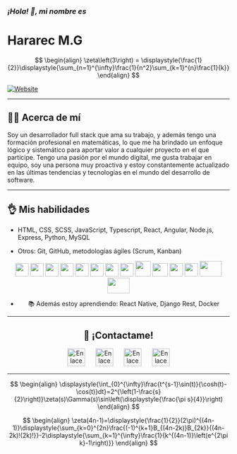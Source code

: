 ### *¡Hola! 👋, mi nombre es*
# Hararec M.G

<div align="center">

$$
\begin{align}
\zeta\left(3\right) = \displaystyle{\frac{1}{2}}\displaystyle{\sum_{n=1}^{\infty}\frac{1}{n^2}\sum_{k=1}^{n}\frac{1}{k}}
\end{align}
$$

</div>

[![Website][shieldsIoLogoWebSite]][webSite]

<hr/>

## 🙋‍♂️ Acerca de mí
Soy un desarrollador full stack que ama su trabajo, y además tengo una formación profesional en matemáticas, lo que me ha brindado un enfoque lógico y sistemático para aportar valor a cualquier proyecto en el que participe. Tengo una pasión por el mundo digital, me gusta trabajar en equipo, soy una persona muy proactiva y estoy constantemente actualizado en las últimas tendencias y tecnologías en el mundo del desarrollo de software.

<hr/>

## 👌 Mis habilidades
- HTML, CSS, SCSS, JavaScript, Typescript, React, Angular, Node.js, Express, Python<!-- , .NET Core -->, MySQL
<!-- - Desarrollo móvil: Swift, Kotlin, Java, Dart, React Native, Flutter, Ionic, Android Studio, Xcode -->
- Otros: Git, GitHub, <!-- Docker, --> metodologías ágiles (Scrum, Kanban)

<div display="flex" align="center" justify-content="space-evenly" align-items="center">
<!-- <img margin="0" padding="0" flex-grow="1" flex-shrink="0" src="https://camo.githubusercontent.com/ddab19cf066e0086c8766d3fd2f5cf0e17f41fbb728a1c2b475848ab9266f58a/68747470733a2f2f6564656e742e6769746875622e696f2f537570657254696e7949636f6e732f696d616765732f7376672f646172742e737667" width="30" height="30" /> -->
<!-- <img margin="0" padding="0" flex-grow="1" flex-shrink="0" src="https://camo.githubusercontent.com/a870803f30db1d15495072fa9e946a7fa6a6fc1a47fe12324aaf7509c410fc4a/68747470733a2f2f6564656e742e6769746875622e696f2f537570657254696e7949636f6e732f696d616765732f7376672f6a6176612e737667" width="30" height="30" /> -->
<!-- <img margin="0" padding="0" flex-grow="1" flex-shrink="0" src="https://camo.githubusercontent.com/28f57c54a36d9362f6f20f6a011471a4b0ffc6ad1a6f7b74ced17e922f118fbd/68747470733a2f2f6564656e742e6769746875622e696f2f537570657254696e7949636f6e732f696d616765732f7376672f6b6f746c696e2e737667" width="30" height="30" /> -->
<!-- <img margin="0" padding="0" flex-grow="1" flex-shrink="0" src="https://cdn.worldvectorlogo.com/logos/swift-15.svg" width="30" height="30" /> -->
<!-- <img margin="0" padding="0" flex-grow="1" flex-shrink="0" src="https://camo.githubusercontent.com/750365ec8e10a2a4075ffb09fd644c3176c98638a7c45a79a8a40366a9d64f3a/68747470733a2f2f6564656e742e6769746875622e696f2f537570657254696e7949636f6e732f696d616765732f7376672f666c75747465722e737667" width="30" height="30" /> -->
<!-- <img margin="0" padding="0" flex-grow="1" flex-shrink="0" src="https://uxwing.com/wp-content/themes/uxwing/download/brands-and-social-media/ionic-icon.png" width="30" height="30" /> -->
<img margin="0" padding="0" flex-grow="1" flex-shrink="0" src="https://camo.githubusercontent.com/72e5df59529a42423d671ba4c02bfb327d917517bfff18595c5e5dc17a5abece/68747470733a2f2f6564656e742e6769746875622e696f2f537570657254696e7949636f6e732f696d616765732f7376672f68746d6c352e737667" width="30" height="30" />
<img margin="0" padding="0" flex-grow="1" flex-shrink="0" src="https://camo.githubusercontent.com/b788527f604d8e727fcc90d721984125bced85c8a1c9f8da69c6c4a3e51df3c5/68747470733a2f2f6564656e742e6769746875622e696f2f537570657254696e7949636f6e732f696d616765732f7376672f637373332e737667" width="30" height="30" />
<img margin="0" padding="0" flex-grow="1" flex-shrink="0" src="https://camo.githubusercontent.com/3a61a49321fba37513904864aee93be1873b05f2cb84b9c13a5dfbb534ac17fa/68747470733a2f2f6564656e742e6769746875622e696f2f537570657254696e7949636f6e732f696d616765732f7376672f736173732e737667" width="30" height="30" />
<img margin="0" padding="0" flex-grow="1" flex-shrink="0" src="https://camo.githubusercontent.com/9496882abd182958bcea4238ab44f7eb8928d7a4144c150f18f6c55ceb9b4490/68747470733a2f2f6564656e742e6769746875622e696f2f537570657254696e7949636f6e732f696d616765732f7376672f6a6176617363726970742e737667" width="30" height="30" />
<img margin="0" padding="0" flex-grow="1" flex-shrink="0" src="https://camo.githubusercontent.com/ff660f3b34106793e1a8008592156f3127d8465adc82e103b9f2e0ce012c70ec/68747470733a2f2f6564656e742e6769746875622e696f2f537570657254696e7949636f6e732f696d616765732f7376672f747970657363726970742e737667" width="30" height="30" />
<img margin="0" padding="0" flex-grow="1" flex-shrink="0" src="https://camo.githubusercontent.com/3bb4e08007aeb844bff964ccb7d928b237019cf9c83a37ac66f763cd01d8ce1a/68747470733a2f2f63646e2e737667706f726e2e636f6d2f6c6f676f732f6e6f64656a732d69636f6e2e737667" width="30" height="30" />
<img margin="0" padding="0" flex-grow="1" flex-shrink="0" src="https://camo.githubusercontent.com/aa96ee3a3352c9c3c2161d3e95698d0885a277ab85d617fe77912627d37a3959/68747470733a2f2f6564656e742e6769746875622e696f2f537570657254696e7949636f6e732f696d616765732f7376672f707974686f6e2e737667" width="30" height="30" />
<img margin="0" padding="0" flex-grow="1" flex-shrink="0" src="https://upload.wikimedia.org/wikipedia/commons/a/a7/React-icon.svg" width="30" height="30" />
<img margin="0" padding="0" flex-grow="1" flex-shrink="0" src="https://upload.wikimedia.org/wikipedia/commons/c/cf/Angular_full_color_logo.svg" width="35" height="35" />
<img margin="0" padding="0" flex-grow="1" flex-shrink="0" src="https://upload.wikimedia.org/wikipedia/commons/b/b2/Bootstrap_logo.svg" width="35" height="30" />
<!-- <img margin="0" padding="0" flex-grow="1" flex-shrink="0" src="https://camo.githubusercontent.com/a870803f30db1d15495072fa9e946a7fa6a6fc1a47fe12324aaf7509c410fc4a/68747470733a2f2f6564656e742e6769746875622e696f2f537570657254696e7949636f6e732f696d616765732f7376672f6a6176612e737667" width="30" height="30" /> -->
<!-- <img margin="0" padding="0" flex-grow="1" flex-shrink="0" src="https://cdn.cdnlogo.com/logos/c/27/c.svg" width="30" height="30" /> -->
<!-- <img margin="0" padding="0" flex-grow="1" flex-shrink="0" src="https://cdn.worldvectorlogo.com/logos/golang-gopher.svg" width="35" height="35" /> -->
<img margin="0" padding="0" flex-grow="1" flex-shrink="0" src="https://raw.githubusercontent.com/jmnote/z-icons/master/svg/git.svg" width="30" height="30" />
<img margin="0" padding="0" flex-grow="1" flex-shrink="0" src="https://camo.githubusercontent.com/b079fe922f00c4b86f1b724fbc2e8141c468794ce8adbc9b7456e5e1ad09c622/68747470733a2f2f6564656e742e6769746875622e696f2f537570657254696e7949636f6e732f696d616765732f7376672f6769746875622e737667" width="30" height="30" />
<!-- <img margin="0" padding="0" flex-grow="1" flex-shrink="0" src="https://upload.wikimedia.org/wikipedia/commons/9/9c/IntelliJ_IDEA_Icon.svg" width="50" height="35" /> -->
<!-- <img margin="0" padding="0" flex-grow="1" flex-shrink="0" src="https://is2-ssl.mzstatic.com/image/thumb/Purple112/v4/dd/fa/53/ddfa5386-5895-25e0-3ba7-c68336f4c000/Xcode-85-220-0-4-2x-sRGB.png/1200x630bb.png" width="35" height="35" /> -->
<!-- <img margin="0" padding="0" flex-grow="1" flex-shrink="0" src="https://upload.wikimedia.org/wikipedia/commons/9/95/Android_Studio_Icon_3.6.svg" width="50" height="35" /> -->
<!-- <img margin="0" padding="0" flex-grow="1" flex-shrink="0" src="https://upload.wikimedia.org/wikipedia/commons/5/59/Visual_Studio_Icon_2019.svg" width="50" height="35" /> -->
<img margin="0" padding="0" flex-grow="1" flex-shrink="0" src="https://camo.githubusercontent.com/49bf68737c87387f9727b07f8c37d8024fa38bb8add33c08abc4fda283978a5e/68747470733a2f2f63646e2e737667706f726e2e636f6d2f6c6f676f732f636f6e64612e737667" width="50" height="35" />
<img margin="0" padding="0" flex-grow="1" flex-shrink="0" src="https://upload.wikimedia.org/wikipedia/commons/9/9a/Visual_Studio_Code_1.35_icon.svg" width="50" height="35" />
<!-- <img margin="0" padding="0" flex-grow="1" flex-shrink="0" src="https://camo.githubusercontent.com/8224804e28d6c0e0ff71792abdd5c129578f42d497bba17734f2e21b1cf134e6/68747470733a2f2f6564656e742e6769746875622e696f2f537570657254696e7949636f6e732f696d616765732f7376672f6170706c652e737667" width="30" height="30" /> -->
<!-- <img margin="0" padding="0" flex-grow="1" flex-shrink="0" src="https://camo.githubusercontent.com/875b2967090ac970937698e92e1bfeefdc6168b9afb428aabfe321e19d549d74/68747470733a2f2f6564656e742e6769746875622e696f2f537570657254696e7949636f6e732f696d616765732f7376672f6c696e75782e737667" width="30" height="30" /> -->
<!-- <img margin="0" padding="0" flex-grow="1" flex-shrink="0" src="https://camo.githubusercontent.com/060acf7e46293144e29fca9e750d2d73af82c51bcb2d7340eb3ff24e9e03c6f0/68747470733a2f2f6564656e742e6769746875622e696f2f537570657254696e7949636f6e732f696d616765732f7376672f64656269616e2e737667" width="30" height="30" /> -->
<!-- <img margin="0" padding="0" flex-grow="1" flex-shrink="0" src="https://camo.githubusercontent.com/05eece38536aac5c8437e2cb46362e545443a80922c5e28463530726a6d186ac/68747470733a2f2f6564656e742e6769746875622e696f2f537570657254696e7949636f6e732f696d616765732f7376672f77696e646f77732e737667" width="50" height="35" /> -->
<div/>

- 📚 Además estoy aprendiendo: React Native, Django Rest, Docker

<hr/>

<!-- ## Proyectos destacados
- Aplicación móvil de seguimiento de actividad física: Desarrollé una aplicación móvil para Android y iOS que permite a los usuarios llevar un registro de su actividad física y hacer seguimiento de sus metas de entrenamiento. Utilicé React Native para el desarrollo de la aplicación y integré funcionalidades como el seguimiento de rutas de GPS y la integración con servicios de terceros como Google Fit.
- Sitio web de venta de productos artesanales: Diseñé y desarrollé un sitio web para una pequeña empresa de productos artesanales utilizando PHP, MySQL y una plantilla de diseño responsive. Integré un sistema de carrito de compras y un panel de administración para que la empresa pudiera gestionar sus productos y pedidos de manera eficiente.
- Aplicación de seguimiento de dieta y nutrición: Desarrollé una aplicación móvil para Android y iOS que permite a los usuarios llevar un registro de su consumo de alimentos y hacer seguimiento de sus objetivos nutricionales. Utilicé React Native para el desarrollo de la aplicación y integré funcionalidades como la integración con bases de datos de alimentos y la opción de escanear códigos de barras para facilitar el registro de alimentos.
- Plataforma de venta en línea de ropa: Diseñé y desarrollé una plataforma de venta en línea para una pequeña empresa de ropa utilizando PHP, MySQL y una plantilla de diseño responsive. Integré un sistema de carrito de compras y un panel de administración para que la empresa pudiera gestionar sus productos y pedidos de manera eficiente. -->

## 📧 ¡Contactame!

<!-- <a href="https://github.com/hararecmg"><img src="https://camo.githubusercontent.com/b079fe922f00c4b86f1b724fbc2e8141c468794ce8adbc9b7456e5e1ad09c622/68747470733a2f2f6564656e742e6769746875622e696f2f537570657254696e7949636f6e732f696d616765732f7376672f6769746875622e737667" alt="Enlace a Github de Hararec MG" style="width: 40px; height: 40px; margin-right: 20px;"></a> -->
<a href="https://www.twitter.com/HararecMG"><img src="https://camo.githubusercontent.com/35b0b8bfbd8840f35607fb56ad0a139047fd5d6e09ceb060c5c6f0a5abd1044c/68747470733a2f2f6564656e742e6769746875622e696f2f537570657254696e7949636f6e732f696d616765732f7376672f747769747465722e737667" alt="Enlace a Facebook de Hararec MG" style="width: 40px; height: 40px; margin-right: 20px;"></a>
<a href="https://www.linkedin.com/in/hararec-medina-gonzález"><img src="https://camo.githubusercontent.com/c8a9c5b414cd812ad6a97a46c29af67239ddaeae08c41724ff7d945fb4c047e5/68747470733a2f2f6564656e742e6769746875622e696f2f537570657254696e7949636f6e732f696d616765732f7376672f6c696e6b6564696e2e737667" alt="Enlace a LinkedIn de Hararec MG" style="width: 40px; height: 40px; margin-right: 20px;"></a>
<a href="https://www.facebook.com/hararec.medinagonzalez?mibextid=ZbWKwL"><img src="https://camo.githubusercontent.com/8f245234577766478eaf3ee72b0615e99bb9ef3eaa56e1c37f75692811181d5c/68747470733a2f2f6564656e742e6769746875622e696f2f537570657254696e7949636f6e732f696d616765732f7376672f66616365626f6f6b2e737667" alt="Enlace a Facebook de Hararec MG" style="width: 40px; height: 40px; margin-right: 20px;"></a>
<a href="mailto:hararecmedina@gmail.com"><img src="https://camo.githubusercontent.com/4a3dd8d10a27c272fd04b2ce8ed1a130606f95ea6a76b5e19ce8b642faa18c27/68747470733a2f2f6564656e742e6769746875622e696f2f537570657254696e7949636f6e732f696d616765732f7376672f676d61696c2e737667" alt="Enlace para enviar un correo electrónico a hararecmedina@gmail.com" style="width: 40px; height: 40px;"></a>

<hr/>

<div align="center">

$$
\begin{align}
\displaystyle{\int_{0}^{\infty}\frac{t^{s-1}\sin(t)}{\cosh(t)-\cos(t)}dt}=2^{\left(1-\frac{s}{2}\right)}\zeta(s)\Gamma(s)\sin\left(\displaystyle{\frac{\pi s}{4}}\right)
\end{align}
$$

</div>

<div align="center">

$$
\begin{align}
\zeta(4n-1)=\displaystyle{\frac{1}{2}}(2\pi)^{(4n-1)}\displaystyle{\sum_{k=0}^{2n}\frac{(-1)^{k+1}B_{(4n-2k)}B_{2k}}{(4n-2k)!(2k)!}}-2\displaystyle{\sum_{k=1}^{\infty}\frac{1}{k^{(4n-1)}\left(e^{2\pi k}-1\right)}}
\end{align}
$$

</div>

[shieldsIoLogoWebSite]: https://img.shields.io/website?style=plastic&up_message=%21visita%20mi%20sitio%20web%21&url=https%3A%2F%2Fhararecmg.github.io%2FPortafolio-webapp%2F
[webSite]: https://hararecmg.github.io/hararec-website/
[linkedin]: www.linkedin.com/in/hararec-medina-gonzález
<!-- https://github.com/edent/SuperTinyIcons -->
<!-- https://github.com/gilbarbara/logos -->
<!-- <img width="350" height="auto" align="right" src="https://github-readme-stats.vercel.app/api/top-langs/?username=hararecmg&layout=compact&theme=radical"> -->